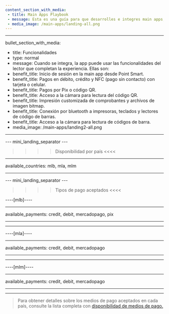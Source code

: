 ```yaml
---
content_section_with_media: 
 - title: Main Apps Playbook
 - message: Esta es una guía para que desarrolles e integres main apps, aplicativos de gestión de negocio que se pueden integrar a Point Smart. Navega por el menú lateral para encontrar los procesos, requisitos y direccionamientos, desde la ficha técnica del lector a la distribución de la solución. El material está en constante evolución, con nuevos contenidos que se van incluyendo.
 - media_image: /main-apps/landing-all.png
---
```


---
bullet_section_with_media: 
 - title: Funcionalidades
 - type: normal
 - message: Cuando se integra, la app puede usar las funcionalidades del lector que completan la experiencia. Ellas son:
 - benefit_title: Inicio de sesión en la main app desde Point Smart.
 - benefit_title: Pagos en débito, crédito y NFC (pago sin contacto) con tarjeta o celular.
 - benefit_title: Pagos por Pix o código QR.
 - benefit_title: Acceso a la cámara para lectura del código QR.
 - benefit_title: Impresión customizada de comprobantes y archivos de imagen bitmap.
 - benefit_title: Conexión por bluetooth a impresoras, teclados y lectores de código de barras.
 - benefit_title: Acceso a la cámara para lectura de códigos de barra.
 - media_image: /main-apps/landing2-all.png
---

--- mini_landing_separator ---

>>>> Disponibilidad por país <<<<
---
available_countries: mlb, mla, mlm

---

--- mini_landing_separator ---

>>>> Tipos de pago aceptados <<<<

----[mlb]----

---
available_payments: credit, debit, mercadopago, pix

---
------------

----[mla]---- 

---
available_payments: credit, debit, mercadopago

---
------------

----[mlm]---- 

---
available_payments: credit, debit, mercadopago

---
------------

> Para obtener detalles sobre los medios de pago aceptados en cada país, consulte la lista completa con [disponibilidad de medios de pago.](/developers/es/docs/sales-processing/payment-methods)